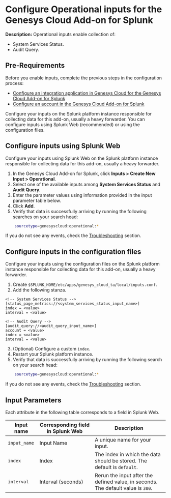 # Configure Operational inputs for the Genesys Cloud Add-on for Splunk

**Description:** Operational inputs enable collection of:

- System Services Status.
- Audit Query.


## Pre-Requirements

Before you enable inputs, complete the previous steps in the configuration process:

- [Configure an integration application in Genesys Cloud for the Genesys Cloud Add-on for Splunk](../ConfigureGenesysCloud/index.md)
- [Configure an account in the Genesys Cloud Add-on for Splunk](../ConfigureAccount/index.md)

Configure your inputs on the Splunk platform instance responsible for collecting data for this add-on, usually a heavy forwarder. You can configure inputs using Splunk Web (recommended) or using the configuration files.

## Configure inputs using Splunk Web

Configure your inputs using Splunk Web on the Splunk platform instance responsible for collecting data for this add-on, usually a heavy forwarder.

1. In the Genesys Cloud Add-on for Splunk, click **Inputs > Create New Input > Operational**.
2. Select one of the available inputs among **System Services Status** and **Audit Query**.
3. Enter the parameter values using information provided in the input parameter table below.
4. Click **Add**.
5. Verify that data is successfully arriving by running the following searches on your search head:

```bash
    sourcetype=genesyscloud:operational:*
```

If you do not see any events, check the [Troubleshooting](../Troubleshooting/index.md) section.

## Configure inputs in the configuration files

Configure your inputs using the configuration files on the Splunk platform instance responsible for collecting data for this add-on, usually a heavy forwarder.

1. Create `$SPLUNK_HOME/etc/apps/genesys_cloud_ta/local/inputs.conf`.
2. Add the following stanza.

```
<!-- System Services Status -->
[status_page_metrics://<system_services_status_input_name>]
index = <value>
interval = <value>

<!-- Audit Query -->
[audit_query://<audit_query_input_name>]
account = <value>
index = <value>
interval = <value>

```

3. (Optional) Configure a custom `index`.
4. Restart your Splunk platform instance.
5. Verify that data is successfully arriving by running the following search on your search head:

```bash
    sourcetype=genesyscloud:operational:*
```

If you do not see any events, check the [Troubleshooting](../Troubleshooting/index.md) section.

## Input Parameters

Each attribute in the following table corresponds to a field in Splunk Web.

|Input name               |Corresponding field in Splunk Web | Description|
|-------------------------|----------------------------------|------------|
|`input_name`             |Input Name                        |A unique name for your input.|
|`index`                  |Index                             |The index in which the data should be stored. The default is <code>default</code>.|
|`interval`               |Interval (seconds)                |Rerun the input after the defined value, in seconds. The default value is <code>300</code>.|
